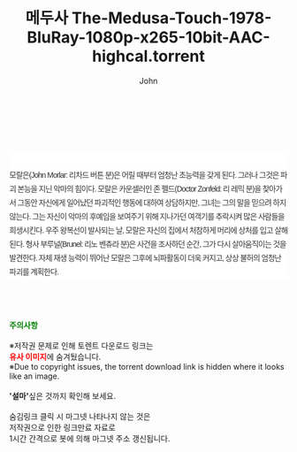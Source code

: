 ﻿---
layout: post
title:  "메두사 The-Medusa-Touch-1978-BluRay-1080p-x265-10bit-AAC-highcal.torrent"
author: John
categories: [ 영화 ]
tags: [  ]
image:  
description: "메두사 The-Medusa-Touch-1978-BluRay-1080p-x265-10bit-AAC-highcal torrent 정보 공유"
toc: true
toc_sticky: true
---

<br>
<div class="view-img">
<a class="view_image" href="http://torrentmobile61.com/bbs/view_image.php?fn=%2Fdata%2Ffile%2Fmovie%2F3735182707_1sqG9PWb_1d6ad2ea526b4d1fb666f5c03df7e84b87623cda.jpg" target="_blank"><img alt="" class="img-tag" content="http://torrentmobile61.com/data/file/movie/3735182707_1sqG9PWb_1d6ad2ea526b4d1fb666f5c03df7e84b87623cda.jpg" itemprop="image" src="http://torrentmobile61.com/data/file/movie/3735182707_1sqG9PWb_1d6ad2ea526b4d1fb666f5c03df7e84b87623cda.jpg"/></a></div><div class="view-content" itemprop="description">
<p><br/></p><div class="title_area" style="margin:0px 0px 9px;padding:0px;list-style:none;font-size:12px;font-family:'나눔고딕', NanumGothic, '돋움', Dotum, Helvetica, 'AppleSDGothicNeo-Medium', AppleGothic, sans-serif;height:30px;float:none;background-color:rgb(255,255,255);"><h4 class="h_story" style="margin:5px 10px 0px 0px;padding:0px;list-style:none;font-size:12px;font-family:'돋움', sans-serif;height:18px;width:49px;background:url(&quot;https://ssl.pstatic.net/static/movie/2020/10/h_tx_sp5.png&quot;) no-repeat 0px -17px;float:left;"><strong class="blind" style="margin:0px;padding:0px;list-style:none;font-size:0px;font-family:inherit;color:inherit;width:1px;height:1px;line-height:0;">줄거리</strong></h4></div><p class="con_tx" style="margin-top:-7px;margin-bottom:-6px;list-style:none;font-size:14px;font-family:'나눔고딕', NanumGothic, '돋움', Dotum, Helvetica, 'AppleSDGothicNeo-Medium', AppleGothic, sans-serif;color:rgb(51,51,51);background-image:url(&quot;https://ssl.pstatic.net/static/movie/2014/01/blank.gif&quot;);letter-spacing:-1px;line-height:25px;background-color:rgb(255,255,255);">모랄은(John Morlar: 리차드 버튼 분)은 어릴 때부터 엄청난 초능력을 갖게 된다. 그러나 그것은 파괴 본능을 지닌 악마의 힘이다. 모랄은 카운셀러인 존 펠드(Doctor Zonfeld: 리 레믹 분)을 찾아가서 그동안 자신에게 일어났던 파괴적인 행동에 대하여 상담하지만, 그녀는 그의 말을 믿으려 하지 않는다. 그는 자신이 악마의 후예임을 보여주기 위해 지나가던 여객기를 추락시켜 많은 사람들을 희생시킨다. 우주 왕복선이 발사되는 날, 모랄은 자신의 집에서 처참하게 머리에 상처를 입고 살해 된다. 형사 부루널(Brunel: 리노 벤츄라 분)은 사건을 조사하던 순간, 그가 다시 살아움직이는 것을 발견한다. 자체 재생 능력이 뛰어난 모랄은 그후에 뇌파활동이 더욱 커지고, 상상 불허의 엄청난 파괴를 계획한다.</p> </div>
    
<br><br><br>
<p data-ke-size="size16"><b><span style="color: green;">주의사항</span></b><br /><br />※저작권 문제로 인해 토렌트 다운로드 링크는<br /><b><span style="color: red;">유사 이미지</span></b>에 숨겨뒀습니다.<br />※Due to copyright issues, the torrent download link is hidden where it looks like an image.<br /><br /><b>'설마'</b>싶은 것까지 확인해 보세요.<br /><br />숨김링크 클릭 시 마그넷 나타나지 않는 것은<br />저작권으로 인한 링크만료 자료로<br />1시간 간격으로 봇에 의해 마그넷 주소 갱신됩니다.</p>
